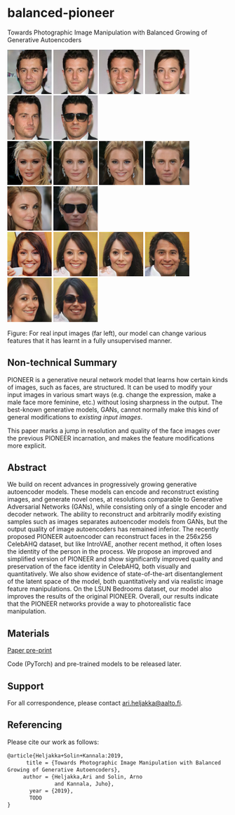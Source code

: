 # balanced-pioneer
Towards Photographic Image Manipulation with Balanced Growing of Generative Autoencoders

<img src="samples/fig_manip/100.jpg" alt="alt text" width="20%" height="20%"/>
<img src="samples/fig_manip/101.jpg" alt="alt text" width="20%" height="20%"/>
<img src="samples/fig_manip/102.jpg" alt="alt text" width="20%" height="20%"/>
<img src="samples/fig_manip/103.jpg" alt="alt text" width="20%" height="20%"/>
<img src="samples/fig_manip/104.jpg" alt="alt text" width="20%" height="20%"/>
<img src="samples/fig_manip/105.jpg" alt="alt text" width="20%" height="20%"/>
<br/>
<img src="samples/fig_manip/200.jpg" alt="alt text" width="20%" height="20%"/>
<img src="samples/fig_manip/201.jpg" alt="alt text" width="20%" height="20%"/>
<img src="samples/fig_manip/202.jpg" alt="alt text" width="20%" height="20%"/>
<img src="samples/fig_manip/203.jpg" alt="alt text" width="20%" height="20%"/>
<img src="samples/fig_manip/204.jpg" alt="alt text" width="20%" height="20%"/>
<img src="samples/fig_manip/205.jpg" alt="alt text" width="20%" height="20%"/>
<br/>
<img src="samples/fig_manip/300.jpg" alt="alt text" width="20%" height="20%"/>
<img src="samples/fig_manip/301.jpg" alt="alt text" width="20%" height="20%"/>
<img src="samples/fig_manip/302.jpg" alt="alt text" width="20%" height="20%"/>
<img src="samples/fig_manip/303.jpg" alt="alt text" width="20%" height="20%"/>
<img src="samples/fig_manip/304.jpg" alt="alt text" width="20%" height="20%"/>
<img src="samples/fig_manip/305.jpg" alt="alt text" width="20%" height="20%"/>


Figure: For real input images (far left), our model can change various features that it has learnt in a fully unsupervised manner.

## Non-technical Summary

PIONEER is a generative neural network model that learns how certain kinds of images, such as faces, are structured.
It can be used to modify your input images in various smart ways (e.g. change the expression, make a male face more feminine, etc.) without losing sharpness in the output. The best-known generative models, GANs, cannot normally make this kind of general modifications to *existing input images*.

This paper marks a jump in resolution and quality of the face images over the previous PIONEER incarnation, and makes the feature modifications more explicit.

## Abstract

We build on recent advances in progressively growing generative autoencoder models. These models can encode and reconstruct existing images, and generate novel ones, at resolutions comparable to Generative Adversarial Networks (GANs), while consisting only of a single encoder and decoder network. The ability to reconstruct and arbitrarily modify existing samples such as images separates autoencoder models from GANs, but the output quality of image autoencoders has remained inferior. The recently proposed PIONEER autoencoder can reconstruct faces in the 256x256 CelebAHQ dataset, but like IntroVAE, another recent method, it often loses the identity of the person in the process. We propose an improved and simplified version of PIONEER and show significantly improved quality and preservation of the face identity in CelebAHQ, both visually and quantitatively. We also show evidence of state-of-the-art disentanglement of the latent space of the model, both quantitatively and via realistic image feature manipulations. On the LSUN Bedrooms dataset, our model also improves the results of the original PIONEER. Overall, our results indicate that the PIONEER networks provide a way to photorealistic face manipulation.

## Materials

[Paper pre-print](https://arxiv.org/abs/[todo])

Code (PyTorch) and pre-trained models to be released later.

## Support

For all correspondence, please contact ari.heljakka@aalto.fi.

## Referencing

Please cite our work as follows:

```
@article{Heljakka+Solin+Kannala:2019,
      title = {Towards Photographic Image Manipulation with Balanced Growing of Generative Autoencoders},
     author = {Heljakka,Ari and Solin, Arno
               and Kannala, Juho},
       year = {2019},
       TODO
}
```
